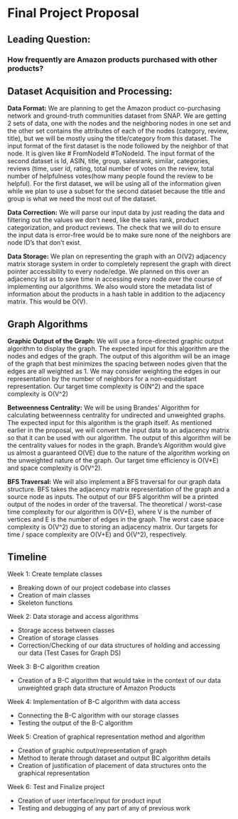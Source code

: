 # Final Project Proposal
## Leading Question:
### How frequently are Amazon products purchased with other products?

## Dataset Acquisition and Processing:

**Data Format:**
We are planning to get the Amazon product co-purchasing network and ground-truth communities dataset from SNAP. We are getting 2 sets of data, one with the nodes and the neighboring nodes in one set and the other set contains the attributes of each of the nodes (category, review, title), but we will be mostly using the title/category from this dataset. The input format of the first dataset is the node followed by the neighbor of that node. It is given like # FromNodeId	  #ToNodeId. The input format of the second dataset is Id, ASIN, title, group, salesrank, similar, categories, reviews (time, user id, rating, total number of votes on the review, total number of helpfulness votes(how many people found the review to be helpful). For the first dataset, we will be using all of the information given while we plan to use a subset for the second dataset because the title and group is what we need the most out of the dataset.

**Data Correction:**
We will parse our input data by just reading the data and filtering out the values we don’t need, like the sales rank, product categorization, and product reviews. The check that we will do to ensure the input data is error-free would be to make sure none of the neighbors are node ID’s that don’t exist. 

**Data Storage:**
We plan on representing the graph with an O(V2) adjacency matrix storage system in order to completely represent the graph with direct pointer accessibility to every node/edge. We planned on this over an adjacency list as to save time in accessing every node over the course of implementing our algorithms. We also would store the metadata list of information about the products in a hash table in addition to the adjacency matrix. This would be O(V).

## Graph Algorithms

**Graphic Output of the Graph:**
We will use a force-directed graphic output algorithm to display the graph. The expected input for this algorithm are the nodes and edges of the graph. The output of this algorithm will be an image of the graph that best minimizes the spacing between nodes given that the edges are all weighted as 1. We may consider weighting the edges in our representation by the number of neighbors for a non-equidistant representation. Our target time complexity is O(N^2) and the space complexity is O(V^2)
 
**Betweenness Centrality:**
We will be using Brandes’ Algorithm for calculating betweenness centrality for undirected and unweighted graphs. The expected input for this algorithm is the graph itself. As mentioned earlier in the proposal, we will convert the input data to an adjacency matrix so that it can be used with our algorithm. The output of this algorithm will be the centrality values for nodes in the graph. Brande’s Algorithm would give us almost a guaranteed O(VE) due to the nature of the algorithm working on the unweighted nature of the graph. Our target time efficiency is O(V*E) and space complexity is O(V^2).

**BFS Traversal:**
We will also implement a BFS traversal for our graph data structure. BFS takes the adjacency matrix representation of the graph and a source node as inputs. The output of our BFS algorithm will be a printed output of the nodes in order of the traversal. The theoretical / worst-case time complexity for our algorithm is O(V+E), where V is the number of vertices and E is the number of edges in the graph. The worst case space complexity is O(V^2) due to storing an adjacency matrix. Our targets for time / space complexity are O(V+E) and O(V^2), respectively.
 
## Timeline

Week 1: Create template classes
- Breaking down of our project codebase into classes 
- Creation of main classes
- Skeleton functions

Week 2: Data storage and access algorithms
- Storage access between classes
- Creation of storage classes
- Correction/Checking of our data structures of holding and accessing our data (Test Cases for Graph DS)

Week 3: B-C algorithm creation 
- Creation of a B-C algorithm that would take in the context of our data unweighted graph data structure of Amazon Products

Week 4: Implementation of B-C algorithm with data access
- Connecting the B-C algorithm with our storage classes
- Testing the output of the B-C algorithm

Week 5: Creation of graphical representation method and algorithm
- Creation of graphic output/representation of graph
- Method to iterate through dataset and output BC algorithm details
- Creation of justification of placement of data structures onto the graphical representation

Week 6: Test and Finalize project 
- Creation of user interface/input for product input
- Testing and debugging of any part of any of previous work
